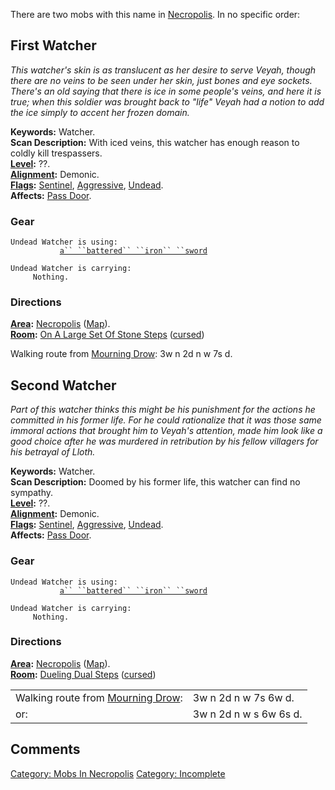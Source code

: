 There are two mobs with this name in
[Necropolis](:Category:Necropolis "wikilink"). In no specific order:

## First Watcher

*This watcher's skin is as translucent as her desire to serve Veyah,
though there are no veins to be seen under her skin, just bones and eye
sockets. There's an old saying that there is ice in some people's veins,
and here it is true; when this soldier was brought back to "life" Veyah
had a notion to add the ice simply to accent her frozen domain.*

**Keywords:** Watcher.  
**Scan Description:** With iced veins, this watcher has enough reason to
coldly kill trespassers.  
**[Level](Level "wikilink"):** ??.  
**[Alignment](Alignment "wikilink"):** Demonic.  
**[Flags](:Category:_Mob_Types "wikilink"):**
[Sentinel](Sentinel_Mobs "wikilink"),
[Aggressive](Aggressive_Mobs "wikilink"),
[Undead](Undead_Mobs "wikilink").  
**Affects:** [Pass Door](Pass_Door "wikilink").  

### Gear

`Undead Watcher is using:`  
<wielded>`           `[`a`` ``battered`` ``iron`` ``sword`](Battered_Iron_Sword "wikilink")

`Undead Watcher is carrying:`  
`     Nothing.`

### Directions

**[Area](:Category:_Areas "wikilink"):**
[Necropolis](:Category:_Necropolis "wikilink")
([Map](Necropolis_Map "wikilink")).  
**[Room](:Category:_Rooms "wikilink"):** [On A Large Set Of Stone
Steps](On_A_Large_Set_Of_Stone_Steps_(Necropolis) "wikilink")
([cursed](Cursed_Rooms "wikilink"))

Walking route from [Mourning Drow](Mourning_Drow "wikilink"): 3w n 2d n
w 7s d.

## Second Watcher

*Part of this watcher thinks this might be his punishment for the
actions he committed in his former life. For he could rationalize that
it was those same immoral actions that brought him to Veyah's attention,
made him look like a good choice after he was murdered in retribution by
his fellow villagers for his betrayal of Lloth.*

**Keywords:** Watcher.  
**Scan Description:** Doomed by his former life, this watcher can find
no sympathy.  
**[Level](Level "wikilink"):** ??.  
**[Alignment](Alignment "wikilink"):** Demonic.  
**[Flags](:Category:_Mob_Types "wikilink"):**
[Sentinel](Sentinel_Mobs "wikilink"),
[Aggressive](Aggressive_Mobs "wikilink"),
[Undead](Undead_Mobs "wikilink").  
**Affects:** [Pass Door](Pass_Door "wikilink").  

### Gear

`Undead Watcher is using:`  
<wielded>`           `[`a`` ``battered`` ``iron`` ``sword`](Battered_Iron_Sword "wikilink")

`Undead Watcher is carrying:`  
`     Nothing.`

### Directions

**[Area](:Category:_Areas "wikilink"):**
[Necropolis](:Category:_Necropolis "wikilink")
([Map](Necropolis_Map "wikilink")).  
**[Room](:Category:_Rooms "wikilink"):** [Dueling Dual
Steps](Dueling_Dual_Steps_(Necropolis) "wikilink")
([cursed](Cursed_Rooms "wikilink"))

|                                                               |                        |
|---------------------------------------------------------------|------------------------|
| Walking route from [Mourning Drow](Mourning_Drow "wikilink"): | 3w n 2d n w 7s 6w d.   |
| or:                                                           | 3w n 2d n w s 6w 6s d. |

## Comments

[Category: Mobs In Necropolis](Category:_Mobs_In_Necropolis "wikilink")
[Category: Incomplete](Category:_Incomplete "wikilink")
